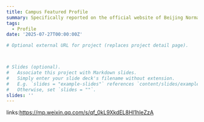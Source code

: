 ```yaml
---
title: Campus Featured Profile
summary: Specifically reported on the official website of Beijing Normal University as a Distinguished Graduate
tags:
  - Profile
date: '2025-07-27T00:00:00Z'

# Optional external URL for project (replaces project detail page).



# Slides (optional).
#   Associate this project with Markdown slides.
#   Simply enter your slide deck's filename without extension.
#   E.g. `slides = "example-slides"` references `content/slides/example-slides.md`.
#   Otherwise, set `slides = ""`.
slides: ''
---
```

links:https://mp.weixin.qq.com/s/qf_0kL9XkdEL8Hl1hleZzA

